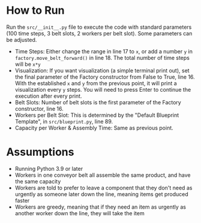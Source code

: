 # How to Run

Run the `src/__init__.py` file to execute the code with standard parameters (100 time steps, 3 belt slots, 2 workers per belt slot). Some parameters can be adjusted.

* Time Steps: Either change the range in line 17 to `x`, or add a number `y` in `factory.move_belt_forward()` in line 18. The total number of time steps will be `x*y`
* Visualization: If you want visualization (a simple terminal print out), set the final parameter of the Factory constructor from False to True, line 16. With the established `x` and `y` from the previous point, it will print a visualization every `y` steps. You will need to press Enter to continue the execution after every print.
* Belt Slots: Number of belt slots is the first parameter of the Factory constructor, line 16.
* Workers per Belt Slot: This is determined by the \"Default Blueprint Template\", in `src/blueprint.py`, line 89.
* Capacity per Worker & Assembly Time: Same as previous point.

# Assumptions

* Running Python 3.9 or later
* Workers in one conveyor belt all assemble the same product, and have the same capacity
* Workers are told to prefer to leave a component that they don't need as urgently as someone later down the line, meaning items get produced faster
* Workers are greedy, meaning that if they need an item as urgently as another worker down the line, they will take the item
